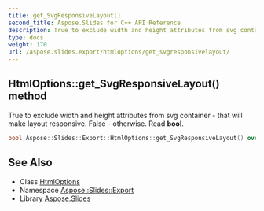```yaml
---
title: get_SvgResponsiveLayout()
second_title: Aspose.Slides for C++ API Reference
description: True to exclude width and height attributes from svg container - that will make layout responsive. False - otherwise. Read bool.
type: docs
weight: 170
url: /aspose.slides.export/htmloptions/get_svgresponsivelayout/
---
```

## HtmlOptions::get_SvgResponsiveLayout() method


True to exclude width and height attributes from svg container - that will make layout responsive. False - otherwise. Read **bool**.

```cpp
bool Aspose::Slides::Export::HtmlOptions::get_SvgResponsiveLayout() override
```

## See Also

* Class [HtmlOptions](../)
* Namespace [Aspose::Slides::Export](../../)
* Library [Aspose.Slides](../../../)